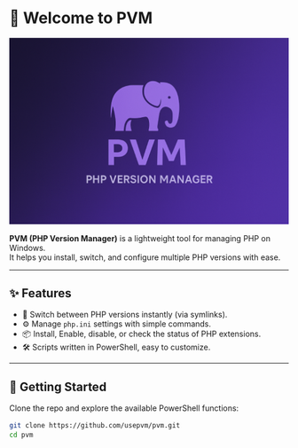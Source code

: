 # 👋 Welcome to PVM

![pvm](../assets/pvm.png)

**PVM (PHP Version Manager)** is a lightweight tool for managing PHP on Windows.  
It helps you install, switch, and configure multiple PHP versions with ease.

---

## ✨ Features
- 🔀 Switch between PHP versions instantly (via symlinks).  
- ⚙️ Manage `php.ini` settings with simple commands.  
- 📦 Install, Enable, disable, or check the status of PHP extensions.  
- 🛠️ Scripts written in PowerShell, easy to customize.  

---

## 🚀 Getting Started
Clone the repo and explore the available PowerShell functions:

```sh
git clone https://github.com/usepvm/pvm.git
cd pvm
```
